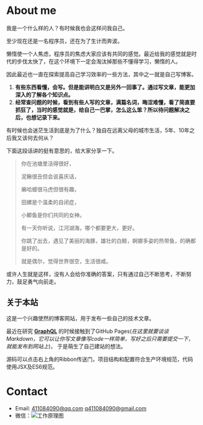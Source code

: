# About me  

我是一个什么样的人？有时候我也会这样问我自己。 
    
至少现在还是一名程序员，还在为了生计而奔波。 

懒惰使一个人焦虑，程序员的焦虑大家应该有共同的感觉。最近给我的感觉就是时代的步伐太快了，在这个环境下一定会淘汰掉那些不懂得学习，懒惰的人。

因此最近也一直在探索提高自己学习效率的一些方法，其中之一就是自己写博客。

1. **有些东西看懂，会写。但是能讲明白又是另外一回事了。通过写文章，能更加深入的了解各个知识点。**
2. **经常查问题的时候，看到有些人写的文章，满篇名词，晦涩难懂，看了简直要抓狂了，当时的感觉就是，给自己一巴掌，怎么这么笨？所以待问题解决之后，也想记录下来。**

有时候也会迷茫生活到底是为了什么？独自在远离父母的城市生活，5年、10年之后我又该何去何从？

下面这段话讲的挺有意思的，给大家分享一下。

> 你在池塘里活得很好，
> 
> 泥鳅很丑但会说喜庆话，
> 
> 癞哈蟆很马虎但很有趣，
> 
> 田螺是个温柔的自闭症，
> 
> 小鲫鱼是你们共同的女神。
> 
> 有一天你听说，江河湖海，哪个都要更大，更好。
> 
> 你跳了出去，遇见了美丽的海豚，雄壮的白鲸，婀娜多姿的热带鱼，的确都是好的。
> 
> 就是偶尔，觉得世界很空，生活很咸。

或许人生就是这样，没有人会给你准确的答案，只有通过自己不断思考，不断努力，鼓足勇气向前走。

## 关于本站    
这是一个兴趣使然的博客网站，用于发布一些自己的技术文章。

最近在研究 **[GraphQL](https://graphql.org/learn/)** 的时候接触到了GitHub Pages(*在这里就要谈谈Markdown，它可以让你写文章像写code一样简单，写好之后只需要提交一下，就能发布到网站上*)，
于是萌生了自己建站的想法。

源码可以点击右上角的Ribbon传送门，项目结构和配置符合生产环境规范，代码使用JSX及ES6规范。

# Contact
* Email: 411084090@qq.com q411084090@gmail.com
* 微信：![工作原理图](https://photonalpha.github.io/assets/321529767190.jpg)